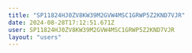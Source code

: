 ```yaml
---
title: "SP11824HJ0ZV8KW39M2GVW4MSC1GRWP5Z2KND7VJR"
date: 2024-08-28T17:12:51.671Z
user: SP11824HJ0ZV8KW39M2GVW4MSC1GRWP5Z2KND7VJR
layout: "users"
---
```

    